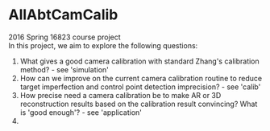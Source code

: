 # AllAbtCamCalib
2016 Spring 16823 course project  
In this project, we aim to explore the following questions:  
1. What gives a good camera calibration with standard Zhang's calibration method? - see 'simulation'  
2. How can we improve on the current camera calibration routine to reduce target imperfection and control point detection imprecision? - see 'calib'  
3. How precise need a camera calibration be to make AR or 3D reconstruction results based on the calibration result convincing? What is 'good enough'? - see 'application' 
4. 
